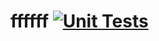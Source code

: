 # ffffff [![Unit Tests](https://github.com/Sibilance/ffffff/actions/workflows/unit-tests.yaml/badge.svg)](https://github.com/Sibilance/ffffff/actions/workflows/unit-tests.yaml)